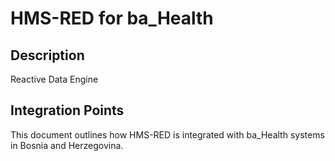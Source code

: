 # HMS-RED for ba_Health

## Description

Reactive Data Engine

## Integration Points

This document outlines how HMS-RED is integrated with ba_Health systems in Bosnia and Herzegovina.
